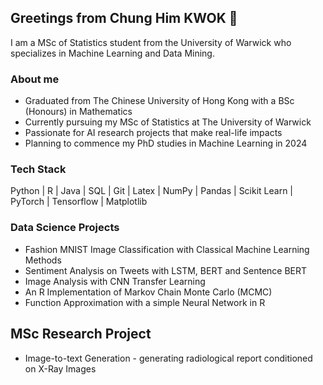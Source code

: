 ## Greetings from Chung Him KWOK 👋

I am a MSc of Statistics student from the University of Warwick who specializes in Machine Learning and Data Mining.

### About me 
* Graduated from The Chinese University of Hong Kong with a BSc (Honours) in Mathematics
* Currently pursuing my MSc of Statistics at The University of Warwick
* Passionate for AI research projects that make real-life impacts
* Planning to commence my PhD studies in Machine Learning in 2024

### Tech Stack
Python | R | Java | SQL | Git | Latex | NumPy | Pandas | Scikit Learn | PyTorch | Tensorflow | Matplotlib 

### Data Science Projects
* Fashion MNIST Image Classification with Classical Machine Learning Methods 
* Sentiment Analysis on Tweets with LSTM, BERT and Sentence BERT
* Image Analysis with CNN Transfer Learning 
* An R Implementation of Markov Chain Monte Carlo (MCMC)
* Function Approximation with a simple Neural Network in R

## MSc Research Project
* Image-to-text Generation - generating radiological report conditioned on X-Ray Images

<!--
**kwokchunghim/kwokchunghim** is a ✨ _special_ ✨ repository because its `README.md` (this file) appears on your GitHub profile.

Here are some ideas to get you started:

- 🔭 I’m currently working on ...
- 🌱 I’m currently learning ...
- 👯 I’m looking to collaborate on ...
- 🤔 I’m looking for help with ...
- 💬 Ask me about ...
- 📫 How to reach me: ...
- 😄 Pronouns: ...
- ⚡ Fun fact: ...
-->
